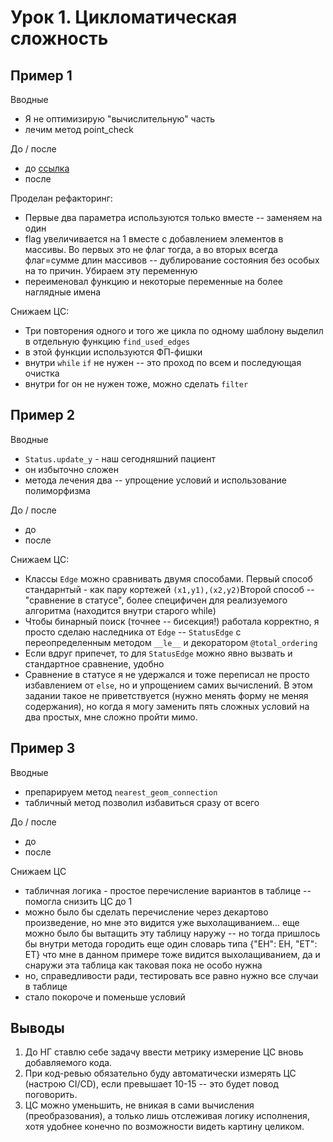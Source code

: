 # Урок 1. Цикломатическая сложность

## Пример 1
Вводные
- Я не оптимизирую "вычислительную" часть
- лечим метод point_check

До / после
- до [ссылка](example1.py)
- после

Проделан рефакторинг:
- Первые два параметра используются только вместе -- заменяем на один
- flag увеличивается на 1 вместе с добавлением элементов в массивы. Во первых это не флаг тогда, а во вторых всегда флаг=сумме длин массивов -- дублирование состояния без особых на то причин. Убираем эту переменную
- переименовал функцию и некоторые переменные на более наглядные имена

Снижаем ЦС:
- Три повторения одного и того же цикла по одному шаблону выделил в отдельную функцию `find_used_edges`
- в этой функции используются ФП-фишки
- внутри `while` `if` не нужен -- это проход по всем и последующая очистка
- внутри for он не нужен тоже, можно сделать `filter`



## Пример 2

Вводные
- `Status.update_y` - наш сегодняшний пациент
- он избыточно сложен
- метода лечения два -- упрощение условий и использование полиморфизма

До / после
- до 
- после

Снижаем ЦС:
- Классы `Edge` можно сравнивать двумя способами. Первый способ стандарнтый - как пару кортежей `(x1,y1),(x2,y2)`Второй способ -- "сравнение в статусе", более специфичен для реализуемого алгоритма (находится внутри старого while)
- Чтобы бинарный поиск (точнее -- бисекция!) работала корректно, я просто сделаю наследника от `Edge` -- `StatusEdge` с переопределенным методом `__le__` и декоратором `@total_ordering`
- Если вдруг припечет, то для `StatusEdge` можно явно вызвать и стандартное сравнение, удобно
- Cравнение в статусе я не удержался и тоже переписал не просто избавлением от `else`, но и упрощением самих вычислений. В этом задании такое не приветствуется (нужно менять форму не меняя содержания), но когда я могу заменить пять сложных условий на два простых, мне сложно пройти мимо.

## Пример 3
Вводные
- препарируем метод `nearest_geom_connection`
- табличный метод позволил избавиться сразу от всего

До / после
- до 
- после
  
Снижаем ЦС
- табличная логика - простое перечисление вариантов в таблице -- помогла снизить ЦС до 1
- можно было бы сделать перечисление через декартово произведение, но мне это видится уже выхолащиванием...
еще можно было бы вытащить эту таблицу наружу -- но тогда пришлось бы внутри метода городить еще один словарь типа {"EH": EH, "ET": ET} что мне в данном примере тоже видится выхолащиванием, да и снаружи эта таблица как таковая пока не особо нужна
- но, справедливости ради, тестировать все равно нужно все случаи в таблице
- стало покороче и поменьше условий

## Выводы 
1. До НГ ставлю себе задачу ввести метрику измерение ЦС вновь добавляемого кода.
2. При код-ревью обязательно буду автоматически измерять ЦС (настрою CI/CD), если превышает 10-15 -- это будет повод поговорить.
3. ЦС можно уменьшить, не вникая в сами вычисления (преобразования), а только лишь отслеживая логику исполнения, хотя удобнее конечно по возможности видеть картину целиком.

